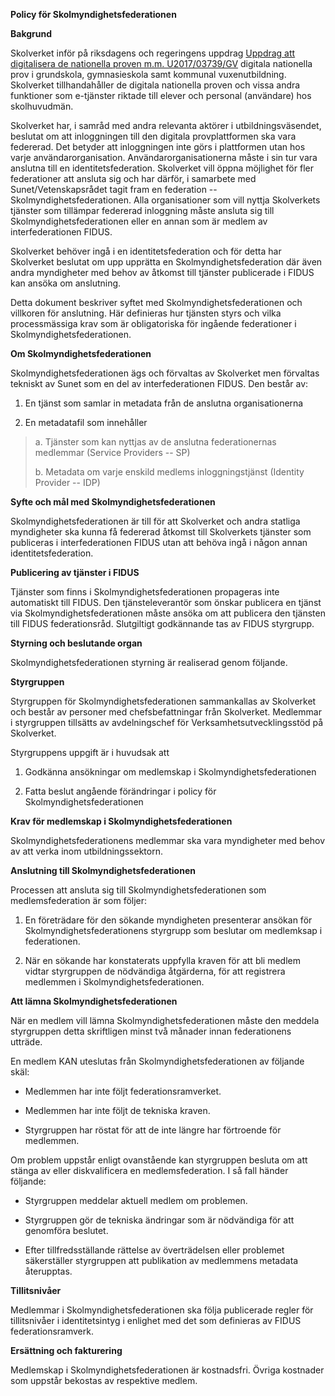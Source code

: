 **Policy för Skolmyndighetsfederationen**

**Bakgrund**

Skolverket inför på riksdagens och regeringens uppdrag [Uppdrag att
digitalisera de nationella proven m.m.
U2017/03739/GV](https://www.skolverket.se/download/18.6011fe501629fd150a23638/1526474796067/U2017-03739-GV_Digitalisering-nat-prov.pdf) digitala
nationella prov i grundskola, gymnasieskola samt kommunal
vuxenutbildning. Skolverket tillhandahåller de digitala nationella
proven och vissa andra funktioner som e-tjänster riktade till elever och
personal (användare) hos skolhuvudmän.

Skolverket har, i samråd med andra relevanta aktörer i
utbildningsväsendet, beslutat om att inloggningen till den digitala
provplattformen ska vara federerad. Det betyder att inloggningen inte
görs i plattformen utan hos varje användarorganisation.
Användarorganisationerna måste i sin tur vara anslutna till en
identitetsfederation. Skolverket vill öppna möjlighet för fler
federationer att ansluta sig och har därför, i samarbete med
Sunet/Vetenskapsrådet tagit fram en federation --
Skolmyndighetsfederationen. Alla organisationer som vill nyttja
Skolverkets tjänster som tillämpar federerad inloggning måste ansluta
sig till Skolmyndighetsfederationen eller en annan som är medlem av
interfederationen FIDUS.

Skolverket behöver ingå i en identitetsfederation och för detta har
Skolverket beslutat om upp upprätta en Skolmyndighetsfederation där även
andra myndigheter med behov av åtkomst till tjänster publicerade i FIDUS
kan ansöka om anslutning.

Detta dokument beskriver syftet med Skolmyndighetsfederationen och
villkoren för anslutning. Här definieras hur tjänsten styrs och vilka
processmässiga krav som är obligatoriska för ingående federationer i
Skolmyndighetsfederationen.

**Om Skolmyndighetsfederationen**

Skolmyndighetsfederationen ägs och förvaltas av Skolverket men förvaltas
tekniskt av Sunet som en del av interfederationen FIDUS. Den består av:

1.  En tjänst som samlar in metadata från de anslutna organisationerna

2.  En metadatafil som innehåller

> a\. Tjänster som kan nyttjas av de anslutna federationernas medlemmar
> (Service Providers -- SP)
>
> b\. Metadata om varje enskild medlems inloggningstjänst (Identity
> Provider -- IDP)

**Syfte och mål med Skolmyndighetsfederationen**

Skolmyndighetsfederationen är till för att Skolverket och andra statliga
myndigheter ska kunna få federerad åtkomst till Skolverkets tjänster som
publiceras i interfederationen FIDUS utan att behöva ingå i någon annan
identitetsfederation.

**Publicering av tjänster i FIDUS**

Tjänster som finns i Skolmyndighetsfederationen propageras inte
automatiskt till FIDUS. Den tjänsteleverantör som önskar publicera en
tjänst via Skolmyndighetsfederationen måste ansöka om att publicera den
tjänsten till FIDUS federationsråd. Slutgiltigt godkännande tas av FIDUS
styrgrupp.

**Styrning och beslutande organ**

Skolmyndighetsfederationen styrning är realiserad genom följande.

**Styrgruppen**

Styrgruppen för Skolmyndighetsfederationen sammankallas av Skolverket
och består av personer med chefsbefattningar från Skolverket. Medlemmar
i styrgruppen tillsätts av avdelningschef för Verksamhetsutvecklingsstöd
på Skolverket.

Styrgruppens uppgift är i huvudsak att

1.  Godkänna ansökningar om medlemskap i Skolmyndighetsfederationen

2.  Fatta beslut angående förändringar i policy för
    Skolmyndighetsfederationen

**Krav för medlemskap i Skolmyndighetsfederationen**

Skolmyndighetsfederationens medlemmar ska vara myndigheter med behov av
att verka inom utbildningssektorn.

**Anslutning till Skolmyndighetsfederationen**

Processen att ansluta sig till Skolmyndighetsfederationen som
medlemsfederation är som följer:

1.  En företrädare för den sökande myndigheten presenterar ansökan för
    Skolmyndighetsfederationens styrgrupp som beslutar om medlemksap i
    federationen.

2.  När en sökande har konstaterats uppfylla kraven för att bli medlem
    vidtar styrgruppen de nödvändiga åtgärderna, för att registrera
    medlemmen i Skolmyndighetsfederationen.

**Att lämna Skolmyndighetsfederationen**

När en medlem vill lämna Skolmyndighetsfederationen måste den meddela
styrgruppen detta skriftligen minst två månader innan federationens
utträde.

En medlem KAN uteslutas från Skolmyndighetsfederationen av följande
skäl:

-   Medlemmen har inte följt federationsramverket.

-   Medlemmen har inte följt de tekniska kraven.

-   Styrgruppen har röstat för att de inte längre har förtroende för
    medlemmen.

Om problem uppstår enligt ovanstående kan styrgruppen besluta om att
stänga av eller diskvalificera en medlemsfederation. I så fall händer
följande:

-   Styrgruppen meddelar aktuell medlem om problemen.

-   Styrgruppen gör de tekniska ändringar som är nödvändiga för att
    genomföra beslutet.

-   Efter tillfredsställande rättelse av överträdelsen eller problemet
    säkerställer styrgruppen att publikation av medlemmens metadata
    återupptas.

**Tillitsnivåer**

Medlemmar i Skolmyndighetsfederationen ska följa publicerade regler för
tillitsnivåer i identitetsintyg i enlighet med det som definieras av
FIDUS federationsramverk.

**Ersättning och fakturering**

Medlemskap i Skolmyndighetsfederationen är kostnadsfri. Övriga kostnader
som uppstår bekostas av respektive medlem.
